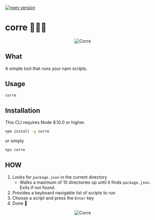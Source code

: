 [![npm version](https://badge.fury.io/js/corre.svg)](https://npmjs.org/package/corre 'View this project on npm')

# corre 🏃🏾‍♂️

<p align="center">
  <img alt="Corre" src="https://i.giphy.com/media/l2Sqc3POpzkj5r8SQ/giphy.webp" />
</p>

## What

A simple tool that runs your npm scripts.

## Usage

```bash
corre
```

## Installation

This CLI requires Node 8.10.0 or higher.

```bash
npm install -g corre
```

or simply

```bash
npx corre
```

## HOW

1. Looks for `package.json` in the current directory
    - Walks a maximum of 10 directories up until it finds `package.json`. Exits if not found.
2. Provides a keyboard navigable list of scripts to run
3. Choose a script and press the `Enter` key
4. Done 🎉

<p align="center">
  <img alt="Corre" src="https://user-images.githubusercontent.com/9787512/67953071-52b2a500-fbe6-11e9-83ae-d729d5089ed1.gif" />
</p>
